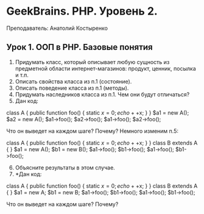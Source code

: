 # GeekBrains. PHP. Уровень 2.

Преподаватель: Анатолий Костыренко

## Урок 1. ООП в PHP. Базовые понятия

1. Придумать класс, который описывает любую сущность из предметной области интернет-магазинов: продукт, ценник, посылка и т.п.
2. Описать свойства класса из п.1 (состояние).
3. Описать поведение класса из п.1 (методы).
4. Придумать наследников класса из п.1. Чем они будут отличаться?
5. Дан код:

class A {
    public function foo() {
        static $x = 0;
        echo ++$x;
    }
}
$a1 = new A();
$a2 = new A();
$a1->foo();
$a2->foo();
$a1->foo();
$a2->foo();

Что он выведет на каждом шаге? Почему?
Немного изменим п.5:

class A {
    public function foo() {
        static $x = 0;
        echo ++$x;
    }
}
class B extends A {
}
$a1 = new A();
$b1 = new B();
$a1->foo(); 
$b1->foo(); 
$a1->foo(); 
$b1->foo();

6. Объясните результаты в этом случае.
7. *Дан код:

class A {
    public function foo() {
        static $x = 0;
        echo ++$x;
    }
}
class B extends A {
}
$a1 = new A;
$b1 = new B;
$a1->foo(); 
$b1->foo(); 
$a1->foo(); 
$b1->foo(); 

Что он выведет на каждом шаге? Почему?
